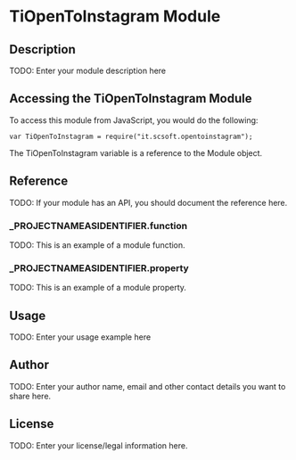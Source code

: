 # TiOpenToInstagram Module

## Description

TODO: Enter your module description here

## Accessing the TiOpenToInstagram Module

To access this module from JavaScript, you would do the following:

	var TiOpenToInstagram = require("it.scsoft.opentoinstagram");

The TiOpenToInstagram variable is a reference to the Module object.	

## Reference

TODO: If your module has an API, you should document
the reference here.

### ___PROJECTNAMEASIDENTIFIER__.function

TODO: This is an example of a module function.

### ___PROJECTNAMEASIDENTIFIER__.property

TODO: This is an example of a module property.

## Usage

TODO: Enter your usage example here

## Author

TODO: Enter your author name, email and other contact
details you want to share here. 

## License

TODO: Enter your license/legal information here.
